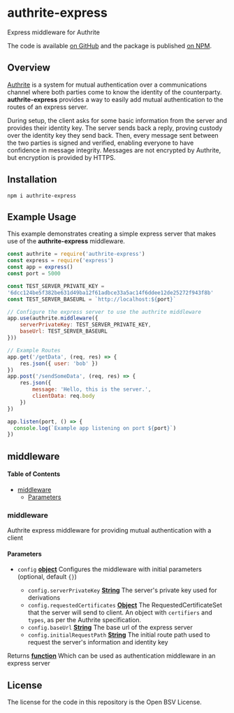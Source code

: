 # authrite-express

Express middleware for Authrite

The code is available [on GitHub](https://github.com/p2ppsr/authrite-express) and the package is published [on NPM](https://www.npmjs.com/package/authrite-express).

## Overview

[Authrite](https://projectbabbage.com/authrite) is a system for mutual authentication over a communications channel where both parties come to know the identity of the counterparty.
**authrite-express** provides a way to easily add mutual authentication to the routes of an express server.

During setup, the client asks for some basic information from the server and provides their identity key. The server sends back a reply, proving custody over the identity key they send back. Then, every message sent between the two parties is signed and verified, enabling everyone to have confidence in message integrity. Messages are not encrypted by Authrite, but encryption is provided by HTTPS.

## Installation

    npm i authrite-express

## Example Usage

This example demonstrates creating a simple express server that makes use of the **authrite-express** middleware.

```js
const authrite = require('authrite-express')
const express = require('express')
const app = express()
const port = 5000

const TEST_SERVER_PRIVATE_KEY = 
'6dcc124be5f382be631d49ba12f61adbce33a5ac14f6ddee12de25272f943f8b'
const TEST_SERVER_BASEURL = `http://localhost:${port}`

// Configure the express server to use the authrite middleware
app.use(authrite.middleware({
    serverPrivateKey: TEST_SERVER_PRIVATE_KEY,
    baseUrl: TEST_SERVER_BASEURL
}))

// Example Routes
app.get('/getData', (req, res) => {
    res.json({ user: 'bob' })
}) 
app.post('/sendSomeData', (req, res) => {
    res.json({
        message: 'Hello, this is the server.',
        clientData: req.body
    })
})

app.listen(port, () => {
  console.log(`Example app listening on port ${port}`)
})
```

## middleware

<!-- Generated by documentation.js. Update this documentation by updating the source code. -->

#### Table of Contents

*   [middleware](#middleware)
    *   [Parameters](#parameters)

### middleware

Authrite express middleware for providing mutual authentication with a client

#### Parameters

*   `config` **[object](https://developer.mozilla.org/docs/Web/JavaScript/Reference/Global_Objects/Object)** Configures the middleware with initial parameters (optional, default `{}`)

    *   `config.serverPrivateKey` **[String](https://developer.mozilla.org/docs/Web/JavaScript/Reference/Global_Objects/String)** The server's private key used for derivations
    *   `config.requestedCertificates` **[Object](https://developer.mozilla.org/docs/Web/JavaScript/Reference/Global_Objects/Object)** The RequestedCertificateSet that the server will send to client. An object with `certifiers` and `types`, as per the Authrite specification.
    *   `config.baseUrl` **[String](https://developer.mozilla.org/docs/Web/JavaScript/Reference/Global_Objects/String)** The base url of the express server
    *   `config.initialRequestPath` **[String](https://developer.mozilla.org/docs/Web/JavaScript/Reference/Global_Objects/String)** The initial route path used to request the server's information and identity key

Returns **[function](https://developer.mozilla.org/docs/Web/JavaScript/Reference/Statements/function)** Which can be used as authentication middleware in an express server

## License

The license for the code in this repository is the Open BSV License.
